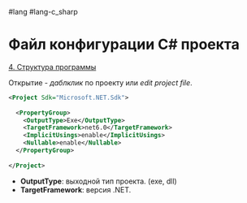 #lang #lang-c_sharp

# Файл конфигурации C# проекта

[4. Структура программы](1.%20Languages/C-sharp/0.%20Введение/0.%20Введение%20в%20NET/4.%20Структура%20программы.md)

Открытие - *даблклик* по проекту или *edit project file*.

```xml
<Project Sdk="Microsoft.NET.Sdk">
 
  <PropertyGroup>
    <OutputType>Exe</OutputType>
    <TargetFramework>net6.0</TargetFramework>
    <ImplicitUsings>enable</ImplicitUsings>
    <Nullable>enable</Nullable>
  </PropertyGroup>
 
</Project>
```

- **OutputType**: выходной тип проекта. (exe, dll)
- **TargetFramework**: версия .NET.